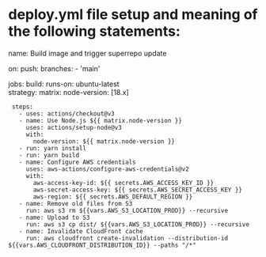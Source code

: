 # deploy.yml file setup and meaning of the following statements:

name: Build image and trigger superrepo update

on:
  push:
    branches: 
        - 'main'

jobs:
  build:
     runs-on: ubuntu-latest  
     strategy:
         matrix:
             node-version: [18.x]

     steps:
       - uses: actions/checkout@v3
       - name: Use Node.js ${{ matrix.node-version }}
         uses: actions/setup-node@v3
         with:
           node-version: ${{ matrix.node-version }}
       - run: yarn install
       - run: yarn build
       - name: Configure AWS credentials
         uses: aws-actions/configure-aws-credentials@v2
         with:
           aws-access-key-id: ${{ secrets.AWS_ACCESS_KEY_ID }}
           aws-secret-access-key: ${{ secrets.AWS_SECRET_ACCESS_KEY }}
           aws-region: ${{ secrets.AWS_DEFAULT_REGION }}
       - name: Remove old files from S3
         run: aws s3 rm ${{vars.AWS_S3_LOCATION_PROD}} --recursive
       - name: Upload to S3
         run: aws s3 cp dist/ ${{vars.AWS_S3_LOCATION_PROD}} --recursive
       - name: Invalidate CloudFront cache
         run: aws cloudfront create-invalidation --distribution-id ${{vars.AWS_CLOUDFRONT_DISTRIBUTION_ID}} --paths "/*"
